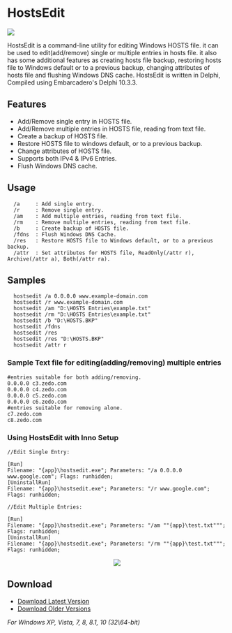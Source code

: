 





# HostsEdit

<img align="center" src="https://i.imgur.com/yW6WR9S.png">

HostsEdit is a command-line utility for editing Windows HOSTS file. it can be used to edit(add/remove) single or multiple entries in hosts file. it also has some additional features as creating hosts file backup, restoring hosts file to Windows default or to a previous backup, changing attributes of hosts file and flushing Windows DNS cache. HostsEdit is written in Delphi, Compiled using Embarcadero's Delphi 10.3.3.

## Features

 - Add/Remove single entry in HOSTS file.
 - Add/Remove multiple entries in HOSTS file, reading from text file.
 - Create a backup of HOSTS file.
 - Restore HOSTS file to windows default, or to a previous backup.
 - Change attributes of HOSTS file.
 - Supports both IPv4 & IPv6 Entries.
 - Flush Windows DNS cache.

## Usage
```
  /a     : Add single entry.
  /r     : Remove single entry.
  /am    : Add multiple entries, reading from text file.
  /rm    : Remove multiple entries, reading from text file.
  /b     : Create backup of HOSTS file.
  /fdns  : Flush Windows DNS Cache.
  /res   : Restore HOSTS file to Windows default, or to a previous backup.
  /attr  : Set attributes for HOSTS file, ReadOnly(/attr r), Archive(/attr a), Both(/attr ra).
```
## Samples
```
  hostsedit /a 0.0.0.0 www.example-domain.com
  hostsedit /r www.example-domain.com
  hostsedit /am "D:\HOSTS Entries\example.txt"
  hostsedit /rm "D:\HOSTS Entries\example.txt"
  hostsedit /b "D:\HOSTS.BKP"
  hostsedit /fdns
  hostsedit /res
  hostsedit /res "D:\HOSTS.BKP"
  hostsedit /attr r
```
### Sample Text file for editing(adding/removing) multiple entries
```
#entries suitable for both adding/removing.
0.0.0.0 c3.zedo.com
0.0.0.0 c4.zedo.com
0.0.0.0 c5.zedo.com
0.0.0.0 c6.zedo.com
#entries suitable for removing alone.
c7.zedo.com
c8.zedo.com
```
### Using HostsEdit with Inno Setup
```
//Edit Single Entry:

[Run]
Filename: "{app}\hostsedit.exe"; Parameters: "/a 0.0.0.0 www.google.com"; Flags: runhidden;
[UninstallRun]
Filename: "{app}\hostsedit.exe"; Parameters: "/r www.google.com"; Flags: runhidden;

//Edit Multiple Entries:

[Run]
Filename: "{app}\hostsedit.exe"; Parameters: "/am ""{app}\test.txt"""; Flags: runhidden;
[UninstallRun]
Filename: "{app}\hostsedit.exe"; Parameters: "/rm ""{app}\test.txt"""; Flags: runhidden;
```
<p align="center">
<img src="https://i.postimg.cc/XYD2VztK/sshot-42.png">
</p>

## Download 
 * [Download Latest Version](https://github.com/OnlyDeLtA/HostsEdit/releases/tag/1.7)
 * [Download Older Versions](https://github.com/OnlyDeLtA/HostsEdit/releases)
 
  *For Windows XP, Vista, 7, 8, 8.1, 10 (32\64-bit)*
